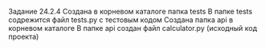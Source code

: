 Задание 24.2.4
Создана в корневом каталоге папка tests
В папке tests содрежится файл tests.py  с тестовым кодом 
Создана папка api в корневом каталоге
В папке api создан файл calculator.pу (исходный код проекта)
